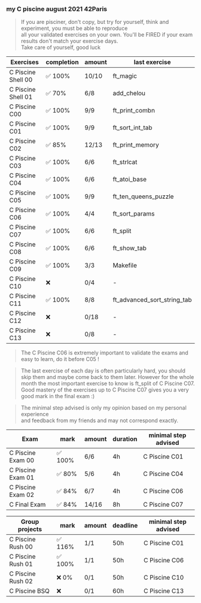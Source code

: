 ### my C piscine august 2021 42Paris

 > If you are pisciner, don't copy, but try for yourself, think and experiment, you must be able to reproduce      
 > all your validated exercises on your own. You'll be FIRED if your exam results don't match your exercise days.  
 > Take care of yourself, good luck

 | Exercises | completion | amount | last exercise |
 | - | - | - | - |
 | C Piscine Shell 00 | :white_check_mark: 100% | 10/10 | ft_magic |
 | C Piscine Shell 01| :white_check_mark: 70% | 6/8 | add_chelou |
 | C Piscine C00| :white_check_mark: 100% | 9/9 | ft_print_combn|
 | C Piscine C01 | :white_check_mark: 100% | 9/9 | ft_sort_int_tab |
 | C Piscine C02 | :white_check_mark: 85% | 12/13 | ft_print_memory |
 | C Piscine C03 | :white_check_mark: 100% | 6/6 | ft_strlcat |
 | C Piscine C04	| :white_check_mark: 100% | 6/6 | ft_atoi_base |
 | C Piscine C05 | :white_check_mark: 100% | 9/9 | ft_ten_queens_puzzle |
 | C Piscine C06 | :white_check_mark: 100% | 4/4 | ft_sort_params |
 | C Piscine C07 | :white_check_mark: 100% | 6/6 | ft_split |
 | C Piscine C08 | :white_check_mark: 100% | 6/6 | ft_show_tab |
 | C Piscine C09 | :white_check_mark: 100% | 3/3 | Makefile |
 | C Piscine C10 | :x: | 0/4 | - |
 | C Piscine C11 | :white_check_mark: 100% | 8/8 | ft_advanced_sort_string_tab |
 | C Piscine C12 | :x: | 0/18 | - |
 | C Piscine C13 | :x: | 0/8 | - |

 > The C Piscine C06 is extremely important to validate the exams and easy to learn, do it before C05 !

 > The last exercise of each day is often particularly hard, you should skip them and maybe come back to them later.
 > However for the whole month the most important exercise to know is ft_split of C Piscine C07.                     
 > Good mastery of the exercises up to C Piscine C07 gives you a very good mark in the final exam :)

 > The minimal step advised is only my opinion based on my personal experience                                      
 > and feedback from my friends and may not correspond exactly.

 | Exam | mark | amount | duration | minimal step advised |
 | - | - | - | - | - |
 | C Piscine Exam 00 | :white_check_mark: 100% | 6/6 | 4h | C Piscine C01 |
 | C Piscine Exam 01 | :white_check_mark: 80% | 5/6 | 4h | C Piscine C04 |
 | C Piscine Exam 02 | :white_check_mark: 84% | 6/7 | 4h | C Piscine C06 |
 | C Final Exam | :white_check_mark: 84% | 14/16 | 8h | C Piscine C07 |

 | Group projects | mark | amount | deadline | minimal step advised |
 | - | - | - | - | - |
 | C Piscine Rush 00 | :white_check_mark: 116% | 1/1 | 50h | C Piscine C01 |
 | C Piscine Rush 01 | :white_check_mark: 100% | 1/1 | 50h | C Piscine C06 |
 | C Piscine Rush 02 | :x: 0% | 0/1 | 50h | C Piscine C10 |
 | C Piscine BSQ | :x: | 0/1 | 60h | C Piscine C13 |
